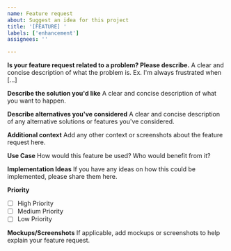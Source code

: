 ```yaml
---
name: Feature request
about: Suggest an idea for this project
title: '[FEATURE] '
labels: ['enhancement']
assignees: ''

---
```


**Is your feature request related to a problem? Please describe.**
A clear and concise description of what the problem is. Ex. I'm always frustrated when [...]

**Describe the solution you'd like**
A clear and concise description of what you want to happen.

**Describe alternatives you've considered**
A clear and concise description of any alternative solutions or features you've considered.

**Additional context**
Add any other context or screenshots about the feature request here.

**Use Case**
How would this feature be used? Who would benefit from it?

**Implementation Ideas**
If you have any ideas on how this could be implemented, please share them here.

**Priority**
- [ ] High Priority
- [ ] Medium Priority  
- [ ] Low Priority

**Mockups/Screenshots**
If applicable, add mockups or screenshots to help explain your feature request. 